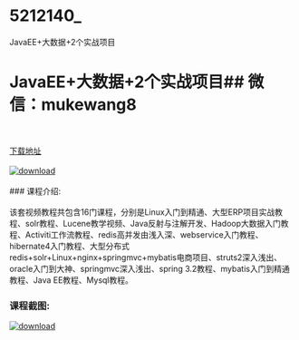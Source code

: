 # 5212140_
JavaEE+大数据+2个实战项目
# JavaEE+大数据+2个实战项目## 微信：mukewang8
<br/></br>[下载地址](http://www.36tz.cn/article/5212140 "下载地址")
<br/></br>[![download](http://36tz.cn/muke_img/2020_04_2-55-300x208.png "下载地址")](http://www.36tz.cn/article/5212140 "下载地址")
<br/></br>### 课程介绍:<br/></br>该套视频教程共包含16门课程，分别是Linux入门到精通、大型ERP项目实战教程、solr教程、Lucene教学视频、Java反射与注解开发、Hadoop大数据入门教程、Activiti工作流教程、redis高并发由浅入深、webservice入门教程、hibernate4入门教程、大型分布式redis+solr+Linux+nginx+springmvc+mybatis电商项目、struts2深入浅出、oracle入门到大神、springmvc深入浅出、spring 3.2教程、mybatis入门到精通教程、Java EE教程、Mysql教程。

 
### 课程截图:
[![download](http://36tz.cn/muke_img/2020_04_1-83.png "下载地址")](http://www.36tz.cn/article/5212140 "下载地址")
